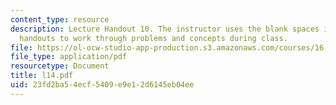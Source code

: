 ```yaml
---
content_type: resource
description: Lecture Handout 10. The instructor uses the blank spaces in these lecture
  handouts to work through problems and concepts during class.
file: https://ol-ocw-studio-app-production.s3.amazonaws.com/courses/16-30-estimation-and-control-of-aerospace-systems-spring-2004/23fd2ba54ecf5409e9e12d6145eb04ee_l14.pdf
file_type: application/pdf
resourcetype: Document
title: l14.pdf
uid: 23fd2ba5-4ecf-5409-e9e1-2d6145eb04ee
---
```

